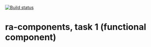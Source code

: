 [![Build status](https://ci.appveyor.com/api/projects/status/c9uxrrrdi0bc7sim?svg=true)](https://ci.appveyor.com/project/qvvverty/ra-components-1)
# ra-components, task 1 (functional component)
